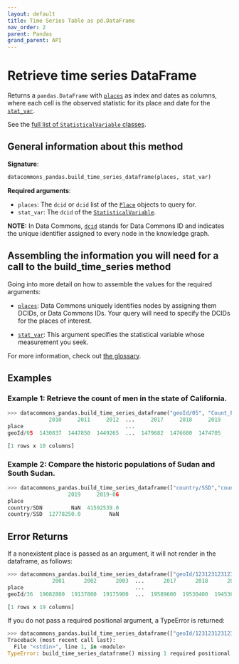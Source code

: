 ```yaml
---
layout: default
title: Time Series Table as pd.DataFrame
nav_order: 2
parent: Pandas
grand_parent: API
---
```


# Retrieve time series DataFrame

Returns a `pandas.DataFrame` with [`places`](https://datacommons.org/browser/Place)
as index and dates as columns, where each cell is the observed statistic for
its place and date for the 
[`stat_var`](https://datacommons.org/browser/StatisticalVariable).

See the [full list of `StatisticalVariable` classes](/statistical_variables.html).

## General information about this method

**Signature**: 

```python
datacommons_pandas.build_time_series_dataframe(places, stat_var)
```

**Required arguments**:

* `places`: The `dcid` or `dcid` list of the [`Place`](https://datacommons.org/browser/Place) objects to query for.
* `stat_var`: The `dcid` of the [`StatisticalVariable`](https://datacommons.org/browser/StatisticalVariable).

**NOTE:** In Data Commons, [`dcid`](/glossary.html) stands for Data Commons ID and indicates the unique identifier assigned to every node in the knowledge graph.

## Assembling the information you will need for a call to the build_time_series method

Going into more detail on how to assemble the values for the required arguments:

 - [`places`](/glossary.html): Data Commons uniquely identifies nodes by assigning them DCIDs, or Data Commons IDs. Your query will need to specify the DCIDs for the places of interest.

 - [`stat_var`](/glossary.html): This argument specifies the statistical variable whose measurement you seek.

For more information, check out [the glossary](/glossary.html).

## Examples

### Example 1: Retrieve the count of men in the state of California.

```python
>>> datacommons_pandas.build_time_series_dataframe("geoId/05", "Count_Person_Male")
             2010     2011     2012  ...     2017     2018     2019
place                                ...                           
geoId/05  1430837  1447850  1449265  ...  1479682  1476680  1474705

[1 rows x 10 columns]
```

### Example 2: Compare the historic populations of Sudan and South Sudan.

```python
>>> datacommons_pandas.build_time_series_dataframe(["country/SSD","country/SDN"], "Count_Person")
                   2019     2019-06
place                              
country/SDN         NaN  41592539.0
country/SSD  12778250.0         NaN
```

## Error Returns

If a nonexistent place is passed as an argument, it will not render in the dataframe, as follows:

```python
>>> datacommons_pandas.build_time_series_dataframe(["geoId/123123123123123123","geoId/36"], "Count_Person")
              2001      2002      2003  ...      2017      2018      2019
place                                   ...                              
geoId/36  19082800  19137800  19175900  ...  19589600  19530400  19453600

[1 rows x 19 columns]
```

If you do not pass a required positional argument, a TypeError is returned:

```python
>>> datacommons_pandas.build_time_series_dataframe(["geoId/123123123123123123","geoId/36"])
Traceback (most recent call last):
  File "<stdin>", line 1, in <module>
TypeError: build_time_series_dataframe() missing 1 required positional argument: 'stat_var'
```
